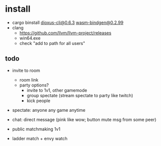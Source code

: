 # install

- cargo binstall dioxus-cli@0.6.3 wasm-bindgen@0.2.99
- clang
  - https://github.com/llvm/llvm-project/releases
  -  win64.exe 
  - check "add to path for all users"


## todo
- invite to room
  - room link
  - party options?
    - invite to 1v1, other gamemode
    - group spectate (stream spectate to party like twitch)
    - kick people
- spectate: anyone any game anytime
- chat: direct message (pink like wow; button mute msg from some peer)

- public matchmaking 1v1
- ladder match + envy watch